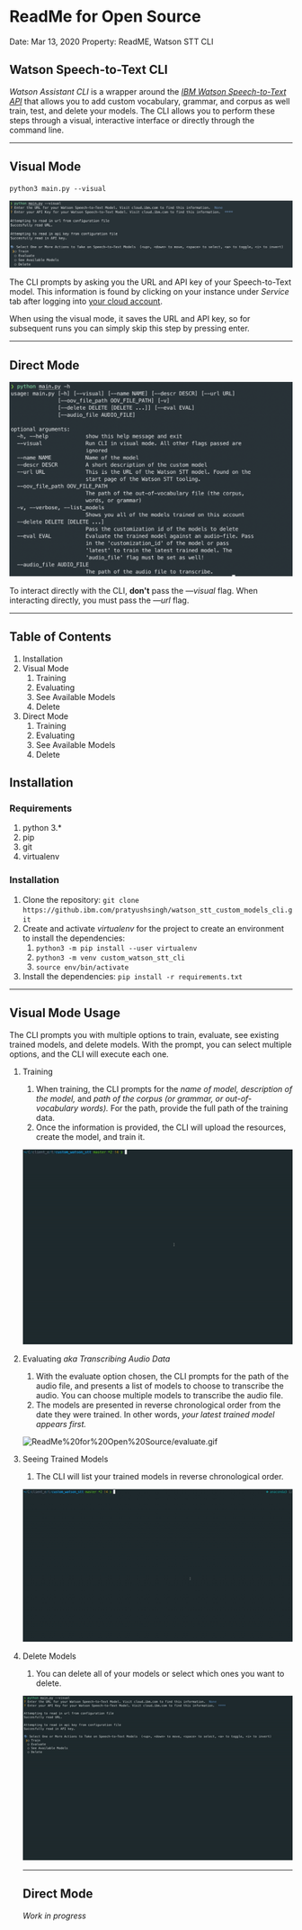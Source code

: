 # ReadMe for Open Source

Date: Mar 13, 2020
Property: ReadME, Watson STT CLI

## Watson Speech-to-Text CLI

*Watson Assistant CLI* is a wrapper around the *[IBM Watson Speech-to-Text API](https://cloud.ibm.com/apidocs/speech-to-text/speech-to-text#create-a-custom-language-model)* that allows you to add custom vocabulary, grammar, and corpus as well train, test, and delete your models. The CLI allows you to perform these steps through a visual, interactive interface or directly through the command line. 

---

## Visual Mode

    python3 main.py --visual

![ReadMe%20for%20Open%20Source/main_menu.png](ReadMe%20for%20Open%20Source/main_menu.png)

The CLI prompts by asking you the URL and API key of your Speech-to-Text model. This information is found by clicking on your instance under *Service* tab after logging into [your cloud account](http://cloud.ibm.com). 

When using the visual mode, it saves the URL and API key, so for subsequent runs you can simply skip this step by pressing enter.

---

## Direct Mode

![ReadMe%20for%20Open%20Source/direct.png](ReadMe%20for%20Open%20Source/direct.png)

To interact directly with the CLI, **don't** pass the *—visual*  flag. When interacting directly, you must pass the *—url* flag.

---

## Table of Contents

1. Installation 
2. Visual Mode
    1. Training
    2. Evaluating
    3. See Available Models
    4. Delete
3. Direct Mode 
    1. Training
    2. Evaluating
    3. See Available Models
    4. Delete

## Installation

### Requirements

1. python 3.*
2. pip 
3. git 
4. virtualenv

### Installation

1. Clone the repository: `git clone https://github.ibm.com/pratyushsingh/watson_stt_custom_models_cli.git`
2. Create and activate *virtualenv* for the project to create an environment to install the dependencies:
    1. `python3 -m pip install --user virtualenv`
    2. `python3 -m venv custom_watson_stt_cli`
    3. `source env/bin/activate`
3. Install the dependencies: `pip install -r requirements.txt`

---

## Visual Mode Usage

The CLI prompts you with multiple options to train, evaluate, see existing trained models, and delete models. With the prompt, you can select multiple options, and the CLI will execute each one.

1. Training 
    1. When training, the CLI prompts for the *name of model, description of the model,* and *path of the corpus (or grammar, or out-of-vocabulary words).* For the path, provide the full path of the training data.
    2. Once the information is provided, the CLI will upload the resources, create the model, and train it.

    ![ReadMe%20for%20Open%20Source/training_final.gif](ReadMe%20for%20Open%20Source/training_final.gif)

2. Evaluating *aka Transcribing Audio Data*
    1. With the evaluate option chosen, the CLI prompts for the path of the audio file, and presents a list of models to choose to transcribe the audio. You can choose multiple models to transcribe the audio file. 
    2. The models are presented in reverse chronological order from the date they were trained. In other words, *your latest trained model appears first.*

    ![ReadMe%20for%20Open%20Source/evaluate.gif](ReadMe%20for%20Open%20Source/evaluate.gif)

3. Seeing Trained Models 
    1. The CLI will list your trained models in reverse chronological order.

    ![ReadMe%20for%20Open%20Source/seeing_trained_models.gif](ReadMe%20for%20Open%20Source/seeing_trained_models.gif)

4. Delete Models
    1. You can delete all of your models or select which ones you want to delete.

    ![ReadMe%20for%20Open%20Source/delete.gif](ReadMe%20for%20Open%20Source/delete.gif)

    ---

    ## Direct Mode

    *Work in progress*
